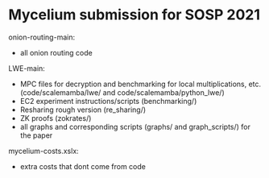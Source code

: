# Mycelium submission for SOSP 2021

onion-routing-main:
- all onion routing code

LWE-main:
- MPC files for decryption and benchmarking for local multiplications, etc. (code/scalemamba/lwe/ and code/scalemamba/python_lwe/)
- EC2 experiment instructions/scripts (benchmarking/)
- Resharing rough version (re_sharing/)
- ZK proofs (zokrates/)
- all graphs and corresponding scripts (graphs/ and graph_scripts/) for the paper

mycelium-costs.xslx:
- extra costs that dont come from code

